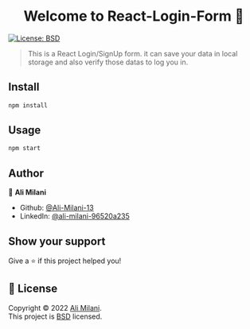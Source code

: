 <h1 align="center">Welcome to React-Login-Form 👋</h1>
<p>
  <a href="https://opensource.org/licenses/BSD-3-Clause" target="_blank">
    <img alt="License: BSD" src="https://img.shields.io/badge/License-BSD-yellow.svg" />
  </a>
</p>

> This is a React Login/SignUp form. it can save your data in local storage and also verify those datas to log you in.

## Install

```sh
npm install
```

## Usage

```sh
npm start
```

## Author

👤 **Ali Milani**

- Github: [@Ali-Milani-13](https://github.com/Ali-Milani-13)
- LinkedIn: [@ali-milani-96520a235](https://linkedin.com/in/ali-milani-96520a235)

## Show your support

Give a ⭐️ if this project helped you!

## 📝 License

Copyright © 2022 [Ali Milani](https://github.com/Ali-Milani-13).<br />
This project is [BSD](https://opensource.org/licenses/BSD-3-Clause) licensed.
